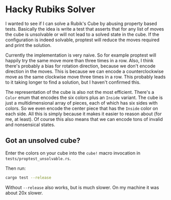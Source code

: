 # Hacky Rubiks Solver

I wanted to see if I can solve a Rubik's Cube by abusing property based tests. Basically the idea is
write a test that asserts that for any list of moves the cube is unsolvable or will not lead to a
solved state in the cube. If the configuration is indeed solvable, proptest will reduce the moves
required and print the solution.

Currently the implementation is very naive. So for example proptest will happily try the same move
more than three times in a row. Also, I think there's probably a bias for rotation direction,
because we don't encode direction in the moves. This is because we can encode a counterclockwise
move as the same clockwise move three times in a row. This probably leads to it taking longer to
find a solution, but I haven't confirmed this.

The representation of the cube is also not the most efficient. There's a `Color` enum that encodes
the six colors plus an `Inside` variant. The cube is just a multidimensional array of pieces, each
of which has six sides with colors. So we even encode the center piece that has the `Inside` color
on each side. All this is simply because it makes it easier to reason about (for me, at least). Of
course this also means that we can encode tons of invalid and nonsensical states.

## Got an unsolved cube?

Enter the colors on your cube into the `cube!` macro invocation in `tests/proptest_unsolvable.rs`.

Then run:

```sh
cargo test --release
```

Without `--release` also works, but is much slower. On my machine it was about 20x slower.

